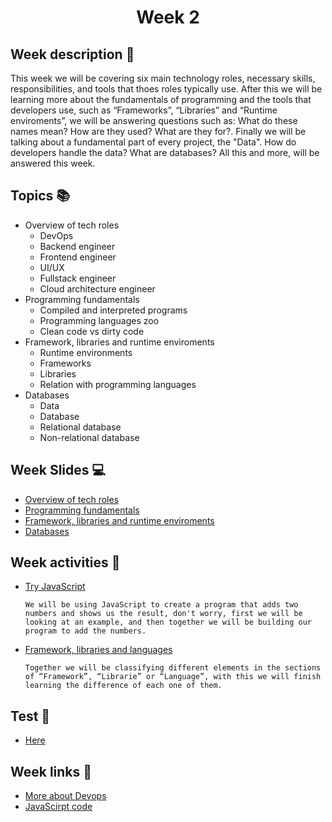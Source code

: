 <h1 align="center">Week 2</h1>

## Week description 🏁
<p>This week we will be covering six main technology roles, necessary skills, responsibilities, and tools that thoes roles typically use. After this we will be learning more about the fundamentals of programming and the tools that developers use, such as “Frameworks”, “Libraries” and “Runtime enviroments”, we will be answering questions such as:  What do these names mean? How are they used? What are they for?. Finally we will be talking about a fundamental part of every project, the "Data". How do developers handle the data? What are databases? All this and more, will be answered this week.</p>

## Topics 📚
* Overview of tech roles
  - DevOps
  - Backend engineer
  - Frontend engineer
  - UI/UX
  - Fullstack engineer
  - Cloud architecture engineer
* Programming fundamentals
  - Compiled and interpreted programs
  - Programming languages zoo
  - Clean code vs dirty code
* Framework, libraries and runtime enviroments
  - Runtime environments
  - Frameworks
  - Libraries
  - Relation with programming languages
* Databases
  - Data
  - Database
  - Relational database
  - Non-relational database

## Week Slides 💻
* [Overview of tech roles](https://docs.google.com/presentation/d/1y9A0Ub9UcardBVzmi-pvweOHIqUd0xs6PP_UXRWogWo)
* [Programming fundamentals](https://docs.google.com/presentation/d/1nmGGSfOKCqwOXKhDtFcy28-avEd5FF7AbO6CapE02ts)
* [Framework, libraries and runtime enviroments](https://docs.google.com/presentation/d/1q8AWp7O9L-BVD0REDRhNYS-wsqacv1F4MpX24juU23E)
* [Databases](https://docs.google.com/presentation/d/1RR1aOkenzk838nYSqYZqy7sbYQuSQU6EmvYireP14iY)

## Week activities 🎉
* [Try JavaScript](https://jsbin.com/?js,console)
  ```
  We will be using JavaScript to create a program that adds two numbers and shows us the result, don't worry, first we will be looking at an example, and then together we will be building our program to add the numbers.
  ```
* [Framework, libraries and languages](https://app.mural.co/invitation/mural/bootcamp3167/1629066183970?sender=u7d13b3aa48fd45946b235761&key=54416e1c-6a71-40c1-a880-6a2993522c9d)
  ```
  Together we will be classifying different elements in the sections of “Framework”, “Librarie” or “Language”, with this we will finish learning the difference of each one of them.
  ```

## Test 📝
* [Here](https://google.com/)

## Week links 🔗
* [More about Devops](https://www.youtube.com/watch?v=8_ju_D_GoQQ&ab_channel=Simplilearn)
* [JavaScirpt code](./script/example.js)